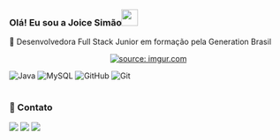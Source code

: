 ### Olá! Eu sou a Joice Simão<img src="https://raw.githubusercontent.com/iampavangandhi/iampavangandhi/master/gifs/Hi.gif" width="30px"></h2>

🌱 Desenvolvedora Full Stack Junior em formação pela Generation Brasil

<p align="center"><a href="https://i.imgur.com/fuGzTzF.gif"><img align="center" src="https://i.imgur.com/fuGzTzF.gif" title="source: imgur.com"/></a></p>

![Java](https://img.shields.io/badge/-java-yellow?style=flat-square&logo=java)
![MySQL](https://img.shields.io/badge/-MySQL-5BB8FF?style=flat-square&logo=mysql)
![GitHub](https://img.shields.io/badge/-GitHub-563D7C?style=flat-square&logo=github)
![Git](https://img.shields.io/badge/-Git-black?style=flat-square&logo=git)

#
 ### 💬 Contato
<a href="https://www.linkedin.com/in/joice-sim%C3%A3o-leite-520496221/"><img src="https://img.shields.io/badge/linkedin-%230077B5.svg?&style=for-the-badge&logo=linkedin&logoColor=white&link=mailto:https://www.linkedin.com/in/joice-sim%C3%A3o-leite-520496221/"></a>
<a href="https://discord.com/users/876857533036363806" target="_blank"><img src="https://img.shields.io/badge/Discord-7289DA?style=for-the-badge&logo=discord&logoColor=white" target="_blank"></a>
<a href = "mailto:joice.simao@hotmail.com"><img src="https://img.shields.io/badge/-Hotmail-%23333?style=for-the-badge&logo=microsoft-outlook&logoColor=white" target="_blank"></a>
